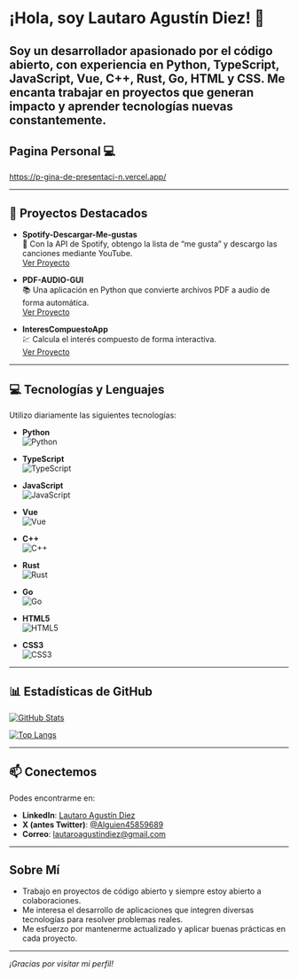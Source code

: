 # ¡Hola, soy Lautaro Agustín Diez! 👋

Soy un desarrollador apasionado por el código abierto, con experiencia en **Python**, **TypeScript**, **JavaScript**, **Vue**, **C++**, **Rust**, **Go**, **HTML** y **CSS**. Me encanta trabajar en proyectos que generan impacto y aprender tecnologías nuevas constantemente.
---
## Pagina Personal 💻

https://p-gina-de-presentaci-n.vercel.app/

---

## 🚀 Proyectos Destacados

- **Spotify-Descargar-Me-gustas**  
  🎵 Con la API de Spotify, obtengo la lista de “me gusta” y descargo las canciones mediante YouTube.  
  [Ver Proyecto](https://github.com/Diez111/Spotify-Descargar-Me-gustas)

- **PDF-AUDIO-GUI**  
  📚 Una aplicación en Python que convierte archivos PDF a audio de forma automática.  
  [Ver Proyecto](https://github.com/Diez111/PDF-AUDIO-GUI)

- **InteresCompuestoApp**  
  💹 Calcula el interés compuesto de forma interactiva.  
  [Ver Proyecto](https://github.com/Diez111/InteresCompuestoApp)

---

## 💻 Tecnologías y Lenguajes

Utilizo diariamente las siguientes tecnologías:

- **Python**  
  ![Python](https://img.shields.io/badge/-Python-3776AB?style=flat&logo=python&logoColor=ffdd54)

- **TypeScript**  
  ![TypeScript](https://img.shields.io/badge/-TypeScript-3178C6?style=flat&logo=typescript&logoColor=white)

- **JavaScript**  
  ![JavaScript](https://img.shields.io/badge/-JavaScript-F7DF1E?style=flat&logo=javascript&logoColor=black)

- **Vue**  
  ![Vue](https://img.shields.io/badge/-Vue-35495E?style=flat&logo=vue.js&logoColor=4FC08D)

- **C++**  
  ![C++](https://img.shields.io/badge/C++-00599C?style=flat&logo=c%2B%2B&logoColor=white)

- **Rust**  
  ![Rust](https://img.shields.io/badge/Rust-000000?style=flat&logo=rust&logoColor=white)

- **Go**  
  ![Go](https://img.shields.io/badge/Go-00ADD8?style=flat&logo=go&logoColor=white)

- **HTML5**  
  ![HTML5](https://img.shields.io/badge/-HTML5-E34F26?style=flat&logo=html5&logoColor=white)

- **CSS3**  
  ![CSS3](https://img.shields.io/badge/-CSS3-1572B6?style=flat&logo=css3)
  
---

## 📊 Estadísticas de GitHub

[![GitHub Stats](https://github-readme-stats.vercel.app/api?username=Diez111&show_icons=true&theme=radical)](https://github.com/anuraghazra/github-readme-stats)

[![Top Langs](https://github-readme-stats.vercel.app/api/top-langs/?username=Diez111&layout=compact)](https://github.com/anuraghazra/github-readme-stats)

---

## 📫 Conectemos

Podes encontrarme en:

- **LinkedIn**: [Lautaro Agustín Diez](http://www.linkedin.com/in/lautaro-agustin-diez-46916225b)
- **X (antes Twitter)**: [@Alguien45859689](https://x.com/Alguien45859689)
- **Correo**: [lautaroagustindiez@gmail.com](mailto:lautaroagustindiez@gmail.com)

---

## Sobre Mí

- Trabajo en proyectos de código abierto y siempre estoy abierto a colaboraciones.
- Me interesa el desarrollo de aplicaciones que integren diversas tecnologías para resolver problemas reales.
- Me esfuerzo por mantenerme actualizado y aplicar buenas prácticas en cada proyecto.

---

*¡Gracias por visitar mi perfil!*
